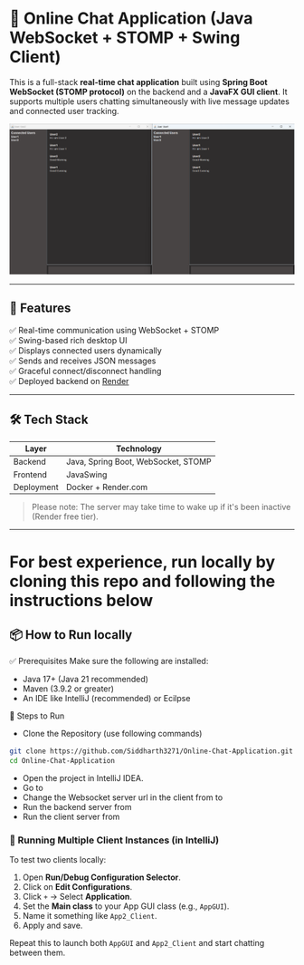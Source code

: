 # 💬 Online Chat Application (Java WebSocket + STOMP + Swing Client)

This is a full-stack **real-time chat application** built using **Spring Boot WebSocket (STOMP protocol)** on the backend and a **JavaFX GUI client**. It supports multiple users chatting simultaneously with live message updates and connected user tracking.

![Chat App Screenshot](src/main/java/com/siddh/Online_Chat_Application/assests/WorkingImage.png)

---

## 🚀 Features

✅ Real-time communication using WebSocket + STOMP  
✅ Swing-based rich desktop UI  
✅ Displays connected users dynamically  
✅ Sends and receives JSON messages  
✅ Graceful connect/disconnect handling  
✅ Deployed backend on [Render](https://online-chat-application-hy1a.onrender.com)  

---

## 🛠️ Tech Stack

| Layer     | Technology                          |
|-----------|--------------------------------------|
| Backend   | Java, Spring Boot, WebSocket, STOMP |
| Frontend  | JavaSwing       |
| Deployment| Docker + Render.com                 |

> Please note: The server may take time to wake up if it's been inactive (Render free tier).
---
# For best experience, run locally by cloning this repo and following the instructions below
## 📦 How to Run locally

✅ Prerequisites
Make sure the following are installed:

- Java 17+ (Java 21 recommended)
- Maven (3.9.2 or greater)
- An IDE like IntelliJ (recommended) or Ecilpse

🚦 Steps to Run

- Clone the Repository (use following commands)
  
```bash
git clone https://github.com/Siddharth3271/Online-Chat-Application.git
cd Online-Chat-Application
```

- Open the project in IntelliJ IDEA.
- Go to [](src/main/java/com/siddh/Online_Chat_Application/client/MyStompClient.java)
- Change the Websocket server url in the client from [](https://online-chat-application-hy1a.onrender.com/ws) to [](ws://localhost:8081/ws)
- Run the backend server from [](src/main/java/com/siddh/Online_Chat_Application/OnlineChatApplication.java)
- Run the client server from [](src/main/java/com/siddh/Online_Chat_Application/client/App.java)

### 🧪 Running Multiple Client Instances (in IntelliJ)

To test two clients locally:

1. Open **Run/Debug Configuration Selector**.
2. Click on **Edit Configurations**.
3. Click `+` → Select **Application**.
4. Set the **Main class** to your App GUI class (e.g., `AppGUI`).
5. Name it something like `App2_Client`.
6. Apply and save.

Repeat this to launch both `AppGUI` and `App2_Client` and start chatting between them.




